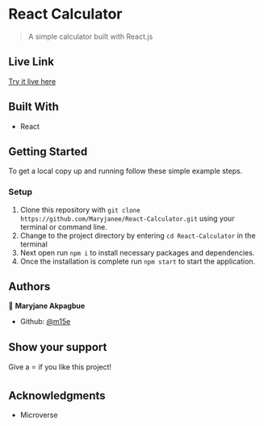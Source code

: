 # React Calculator

> A simple calculator built with React.js

## Live Link
   [Try it live here](https://react-js-calculator-app.herokuapp.com)


## Built With

- React


## Getting Started

To get a local copy up and running follow these simple example steps.

### Setup

1.  Clone this repository with
    `git clone https://github.com/Maryjanee/React-Calculator.git` using your terminal or command line.
2.  Change to the project directory by entering `cd React-Calculator` in the terminal
3.  Next open run `npm i` to install necessary packages and dependencies.
4.  Once the installation is complete run `npm start` to start the application.


## Authors

👤 **Maryjane Akpagbue**

- Github: [@m15e](https://github.com/Maryjanee)


## Show your support

Give a ⭐️ if you like this project!

## Acknowledgments

- Microverse
